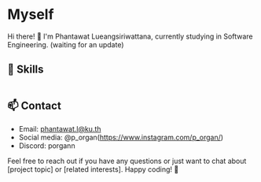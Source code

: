 # Myself 

Hi there! 👋 I'm Phantawat Lueangsiriwattana, 
currently studying in Software Engineering.
(waiting for an update)

## 🔧 Skills 

<div id = 'badges'>
  <img scr='https://www.arduino.cc/reference/en/' width='20px'>
</div>

## 📫 Contact

- Email: phantawat.l@ku.th
- Social media: @p_organ(https://www.instagram.com/p_organ/)
- Discord: porgann

Feel free to reach out if you have any questions or just want to chat about [project topic] or [related interests]. Happy coding! 🚀


<!--
**Phantawat/Phantawat** is a ✨ _special_ ✨ repository because its `README.md` (this file) appears on your GitHub profile.

Here are some ideas to get you started:

- 🔭 I’m currently working on ...
- 🌱 I’m currently learning ...
- 👯 I’m looking to collaborate on ...
- 🤔 I’m looking for help with ...
- 💬 Ask me about ...
- 📫 How to reach me: ...
- 😄 Pronouns: ...
- ⚡ Fun fact: ...
-->
